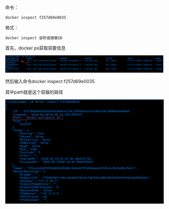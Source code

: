 命令：

```
docker inspect f257d69e0035
```

格式：

```
docker inspect 容积或镜像ID
```

 

首先，docker ps获取简要信息

![img](assets/978388-20180619140318560-1088546901.png)

 

然后输入命令docker inspect  f257d69e0035

其中path就是这个容器的路径

![img](assets/978388-20180619140411898-810833726.png)

 